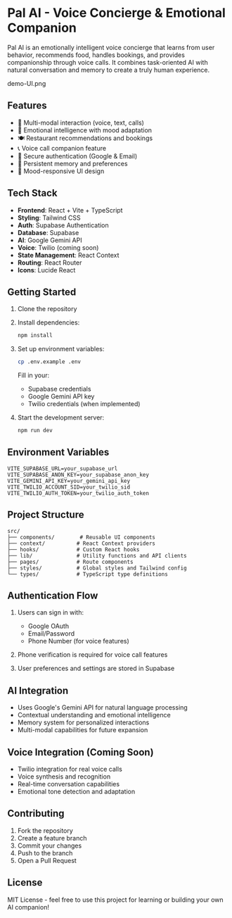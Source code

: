 # Pal AI - Voice Concierge & Emotional Companion

Pal AI is an emotionally intelligent voice concierge that learns from user behavior, recommends food, handles bookings, and provides companionship through voice calls. It combines task-oriented AI with natural conversation and memory to create a truly human experience.

demo-UI.png

## Features

- 🎯 Multi-modal interaction (voice, text, calls)
- 🧠 Emotional intelligence with mood adaptation
- 🍽️ Restaurant recommendations and bookings
- 📞 Voice call companion feature
- 🔐 Secure authentication (Google & Email)
- 💾 Persistent memory and preferences
- 🎨 Mood-responsive UI design

## Tech Stack

- **Frontend**: React + Vite + TypeScript
- **Styling**: Tailwind CSS
- **Auth**: Supabase Authentication
- **Database**: Supabase
- **AI**: Google Gemini API
- **Voice**: Twilio (coming soon)
- **State Management**: React Context
- **Routing**: React Router
- **Icons**: Lucide React

## Getting Started

1. Clone the repository
2. Install dependencies:
   ```bash
   npm install
   ```
3. Set up environment variables:
   ```bash
   cp .env.example .env
   ```
   Fill in your:
   - Supabase credentials
   - Google Gemini API key
   - Twilio credentials (when implemented)

4. Start the development server:
   ```bash
   npm run dev
   ```

## Environment Variables

```env
VITE_SUPABASE_URL=your_supabase_url
VITE_SUPABASE_ANON_KEY=your_supabase_anon_key
VITE_GEMINI_API_KEY=your_gemini_api_key
VITE_TWILIO_ACCOUNT_SID=your_twilio_sid
VITE_TWILIO_AUTH_TOKEN=your_twilio_auth_token
```

## Project Structure

```
src/
├── components/        # Reusable UI components
├── context/          # React Context providers
├── hooks/            # Custom React hooks
├── lib/              # Utility functions and API clients
├── pages/            # Route components
├── styles/           # Global styles and Tailwind config
└── types/            # TypeScript type definitions
```

## Authentication Flow

1. Users can sign in with:
   - Google OAuth
   - Email/Password
   - Phone Number (for voice features)

2. Phone verification is required for voice call features
3. User preferences and settings are stored in Supabase

## AI Integration

- Uses Google's Gemini API for natural language processing
- Contextual understanding and emotional intelligence
- Memory system for personalized interactions
- Multi-modal capabilities for future expansion

## Voice Integration (Coming Soon)

- Twilio integration for real voice calls
- Voice synthesis and recognition
- Real-time conversation capabilities
- Emotional tone detection and adaptation

## Contributing

1. Fork the repository
2. Create a feature branch
3. Commit your changes
4. Push to the branch
5. Open a Pull Request

## License

MIT License - feel free to use this project for learning or building your own AI companion!